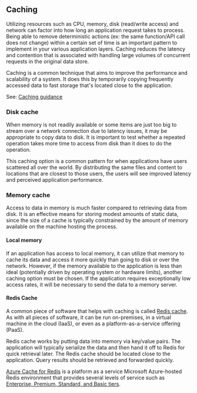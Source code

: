 ## Caching

Utilizing resources such as CPU, memory, disk (read/write access) and network can factor into how long an application request takes to process.  Being able to remove deterministic actions (ex: the same function/API call does not change) within a certain set of time is an important pattern to implement in your various application layers. Caching reduces the latency and contention that is associated with handling large volumes of concurrent requests in the original data store.

Caching is a common technique that aims to improve the performance and scalability of a system. It does this by temporarily copying frequently accessed data to fast storage that's located close to the application.

See: [Caching guidance](https://docs.microsoft.com/azure/architecture/best-practices/caching)

### Disk cache

When memory is not readily available or some items are just too big to stream over a network connection due to latency issues, it may be appropriate to copy data to disk.  It is important to test whether a repeated operation takes more time to access from disk than it does to do the operation.

This caching option is a common pattern for when applications have users scattered all over the world.  By distributing the same files and content to locations that are closest to those users, the users will see improved latency and perceived application performance.

### Memory cache

Access to data in memory is much faster compared to retrieving data from disk. It is an effective means for storing modest amounts of static data, since the size of a cache is typically constrained by the amount of memory available on the machine hosting the process.

#### Local memory

If an application has access to local memory, it can utilize that memory to cache its data and access it more quickly than going to disk or over the network.  However, if the memory available to the application is less than ideal (potentially driven by operating system or hardware limits), another caching option must be chosen. If the application requires exceptionally low access rates, it will be necessary to send the data to a memory server.

#### Redis Cache

A common piece of software that helps with caching is called [Redis cache](https://redis.io/). As with all pieces of software, it can be run on-premises, in a virtual machine in the cloud (IaaS), or even as a platform-as-a-service offering (PaaS).

Redis cache works by putting data into memory via key/value pairs.  The application will typically serialize the data and then hand it off to Redis for quick retrieval later.  The Redis cache should be located close to the application. Query results should be retrieved and forwarded quickly.

[Azure Cache for Redis](https://docs.microsoft.com/azure/azure-cache-for-redis/cache-overview) is a platform as a service Microsoft Azure-hosted Redis environment that provides several levels of service such as [Enterprise, Premium, Standard, and Basic tiers](https://azure.microsoft.com/pricing/details/cache/).
